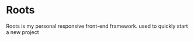 Roots
=========

Roots is my personal responsive front-end framework.
used to quickly start a new project
